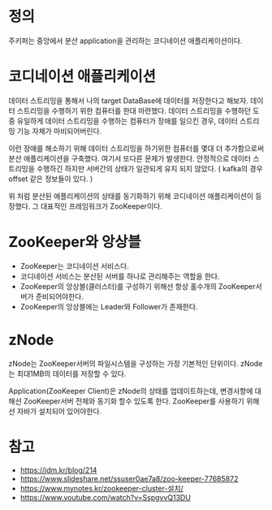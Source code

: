 
# 정의
주키퍼는 중앙에서 분산 application을 관리하는 코디네이션 애플리케이션이다. 

# 코디네이션 애플리케이션

데이터 스트리밍을 통해서 나의 target DataBase에 데이터를 저장한다고 해보자. 데이터 스트리밍을 수행하기 위한 컴퓨터를 한대 마련했다. 데이터 스트리밍을 수행하던 도중 유일하게 데이터 스트리밍을 수행하는 컴퓨터가 장애를 일으킨 경우, 데이터 스트리밍 기능 자체가 마비되어버린다. 


이런 장애를 해소하기 위해 데이터 스트리밍을 하기위한 컴퓨터를 몇대 더 추가함으로써 분산 애플리케이션을 구축했다. 여기서 또다른 문제가 발생한다. 안정적으로 데이터 스트리밍을 수행하긴 하지만 서버간의 상태가 일관되게 유지 되지 않았다. ( kafka의 경우 offset 같은 정보들이 있다. )


위 처럼 분산된 애플리케이션의 상태를 동기화하기 위해 코디네이션 애플리케이션이 등장했다. 그 대표적인 프레임워크가 ZooKeeper이다.

# ZooKeeper와 앙상블

- ZooKeeper는 코디네이션 서비스다. 
- 코디네이션 서비스는 분산된 서버를 하나로 관리해주는 역할을 한다. 
- ZooKeeper의 앙상블(클러스터)를 구성하기 위해선 항상 홀수개의 ZooKeeper서버가 준비되어야한다.  
- ZooKeeper의 앙상블에는 Leader와 Follower가 존재한다. 

# zNode

zNode는 ZooKeeper서버의 파일시스템을 구성하는 가장 기본적인 단위이다. zNode는 최대1MB의 데이터를 저장할 수 있다. 

Application(ZooKeeper Client)은 zNode의 상태를 업데이트하는데, 변경사항에 대해선 ZooKeeper서버 전체와 동기화 할수 있도록 한다. ZooKeeper를 사용하기 위해선 자바가 설치되어 있어야한다. 

### 

# 참고

- https://jdm.kr/blog/214
- https://www.slideshare.net/ssuser0ae7a8/zoo-keeper-77685872
- https://www.mynotes.kr/zookeeper-cluster-설치/
- https://www.youtube.com/watch?v=SspgvvQ13DU
